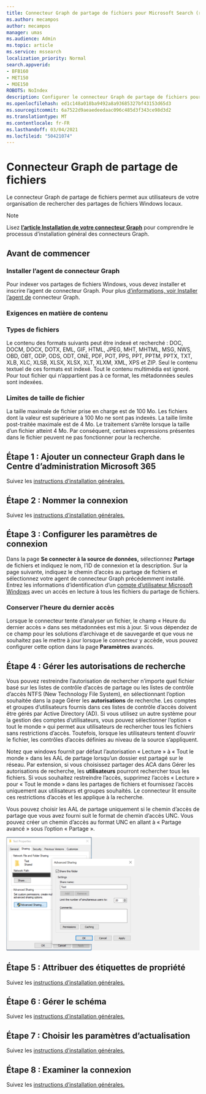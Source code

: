 ```yaml
---
title: Connecteur Graph de partage de fichiers pour Microsoft Search (recherche Microsoft)
ms.author: mecampos
author: mecampos
manager: umas
ms.audience: Admin
ms.topic: article
ms.service: mssearch
localization_priority: Normal
search.appverid:
- BFB160
- MET150
- MOE150
ROBOTS: NoIndex
description: Configurer le connecteur Graph de partage de fichiers pour Microsoft Search (recherche Microsoft)
ms.openlocfilehash: ed1c148a018ba9492a8a93685327bf43153d65d3
ms.sourcegitcommit: 6a7522d9aeaedeedaac096c485d3f343ce98d3d2
ms.translationtype: MT
ms.contentlocale: fr-FR
ms.lasthandoff: 03/04/2021
ms.locfileid: "50421074"
---
```

<!---Previous ms.author: rusamai --->

# <a name="file-share-graph-connector"></a>Connecteur Graph de partage de fichiers

Le connecteur Graph de partage de fichiers permet aux utilisateurs de votre organisation de rechercher des partages de fichiers Windows locaux.

> [!NOTE]
> Lisez [**l’article Installation de votre connecteur Graph**](configure-connector.md) pour comprendre le processus d’installation général des connecteurs Graph.

## <a name="before-you-get-started"></a>Avant de commencer

### <a name="install-the-graph-connector-agent"></a>Installer l’agent de connecteur Graph

Pour indexer vos partages de fichiers Windows, vous devez installer et inscrire l’agent de connecteur Graph. Pour plus [d’informations, voir Installer l’agent de](on-prem-agent.md) connecteur Graph.  

### <a name="content-requirements"></a>Exigences en matière de contenu

### <a name="file-types"></a>Types de fichiers

Le contenu des formats suivants peut être indexé et recherché : DOC, DOCM, DOCX, DOTX, EML, GIF, HTML, JPEG, MHT, MHTML, MSG, NWS, OBD, OBT, ODP, ODS, ODT, ONE, PDF, POT, PPS, PPT, PPTM, PPTX, TXT, XLB, XLC, XLSB, XLSX, XLSX, XLT, XLXM, XML, XPS et ZIP. Seul le contenu textuel de ces formats est indexé. Tout le contenu multimédia est ignoré. Pour tout fichier qui n’appartient pas à ce format, les métadonnées seules sont indexées.

### <a name="file-size-limits"></a>Limites de taille de fichier

La taille maximale de fichier prise en charge est de 100 Mo. Les fichiers dont la valeur est supérieure à 100 Mo ne sont pas indexés. La taille limite post-traitée maximale est de 4 Mo. Le traitement s’arrête lorsque la taille d’un fichier atteint 4 Mo. Par conséquent, certaines expressions présentes dans le fichier peuvent ne pas fonctionner pour la recherche.

## <a name="step-1-add-a-graph-connector-in-the-microsoft-365-admin-center"></a>Étape 1 : Ajouter un connecteur Graph dans le Centre d’administration Microsoft 365

Suivez les [instructions d’installation générales.](https://docs.microsoft.com/microsoftsearch/configure-connector)
<!---If the above phrase does not apply, delete it and insert specific details for your data source that are different from general setup instructions.-->

## <a name="step-2-name-the-connection"></a>Étape 2 : Nommer la connexion

Suivez les [instructions d’installation générales.](https://docs.microsoft.com/microsoftsearch/configure-connector)
<!---If the above phrase does not apply, delete it and insert specific details for your data source that are different from general setup instructions.-->

## <a name="step-3-configure-the-connection-settings"></a>Étape 3 : Configurer les paramètres de connexion

Dans la page **Se connecter à la source de données,** sélectionnez **Partage** de fichiers et indiquez le nom, l’ID de connexion et la description. Sur la page suivante, indiquez le chemin d’accès au partage de fichiers et sélectionnez votre agent de connecteur Graph précédemment installé. Entrez les informations d’identification d’un [compte d’utilisateur Microsoft Windows](https://microsoft.com/windows) avec un accès en lecture à tous les fichiers du partage de fichiers.

### <a name="preserve-last-access-time"></a>Conserver l’heure du dernier accès

Lorsque le connecteur tente d’analyser un fichier, le champ « Heure du dernier accès » dans ses métadonnées est mis à jour. Si vous dépendez de ce champ pour les solutions d’archivage et de sauvegarde et que vous ne souhaitez pas le mettre à jour lorsque le connecteur y accède, vous pouvez configurer cette option dans la page **Paramètres** avancés.

## <a name="step-4-manage-search-permissions"></a>Étape 4 : Gérer les autorisations de recherche

Vous pouvez restreindre l’autorisation de rechercher n’importe quel fichier basé sur les listes de contrôle d’accès de partage ou les listes de contrôle d’accès NTFS (New Technology File System), en sélectionnant l’option souhaitée dans la page Gérer les **autorisations** de recherche. Les comptes et groupes d’utilisateurs fournis dans ces listes de contrôle d’accès doivent être gérés par Active Directory (AD). Si vous utilisez un autre système pour la gestion des comptes d’utilisateurs, vous pouvez sélectionner l’option « tout le monde » qui permet aux utilisateurs de rechercher tous les fichiers sans restrictions d’accès. Toutefois, lorsque les utilisateurs tentent d’ouvrir le fichier, les contrôles d’accès définies au niveau de la source s’appliquent.

Notez que windows fournit par défaut l’autorisation « Lecture » à « Tout le monde » dans les AAL de partage lorsqu’un dossier est partagé sur le réseau. Par extension, si vous choisissez partager des ACA dans Gérer les autorisations de recherche, les **utilisateurs** pourront rechercher tous les fichiers. Si vous souhaitez restreindre l’accès, supprimez l’accès « Lecture » pour « Tout le monde » dans les partages de fichiers et fournissez l’accès uniquement aux utilisateurs et groupes souhaités. Le connecteur lit ensuite ces restrictions d’accès et les applique à la recherche.

Vous pouvez choisir les AAL de partage uniquement si le chemin d’accès de partage que vous avez fourni suit le format de chemin d’accès UNC. Vous pouvez créer un chemin d’accès au format UNC en allant à « Partage avancé » sous l’option « Partage ».

![Advanced_sharing](media/file-connector/file-advanced-sharing.png)

## <a name="step-5-assign-property-labels"></a>Étape 5 : Attribuer des étiquettes de propriété

Suivez les [instructions d’installation générales.](https://docs.microsoft.com/microsoftsearch/configure-connector)
<!---If the above phrase does not apply, delete it and insert specific details for your data source that are different from general setup instructions.-->

## <a name="step-6-manage-schema"></a>Étape 6 : Gérer le schéma

Suivez les [instructions d’installation générales.](https://docs.microsoft.com/microsoftsearch/configure-connector)
<!---If the above phrase does not apply, delete it and insert specific details for your data source that are different from general setup instructions.-->

## <a name="step-7-choose-refresh-settings"></a>Étape 7 : Choisir les paramètres d’actualisation

Suivez les [instructions d’installation générales.](https://docs.microsoft.com/microsoftsearch/configure-connector)
<!---If the above phrase does not apply, delete it and insert specific details for your data source that are different from general setup instructions.-->

## <a name="step-8-review-connection"></a>Étape 8 : Examiner la connexion

Suivez les [instructions d’installation générales.](https://docs.microsoft.com/microsoftsearch/configure-connector)
<!---If the above phrase does not apply, delete it and insert specific details for your data source that are different from general setup 
instructions.-->

<!---## Troubleshooting-->
<!---Insert troubleshooting recommendations for this data source-->

<!---## Limitations-->
<!---Insert limitations for this data source-->
